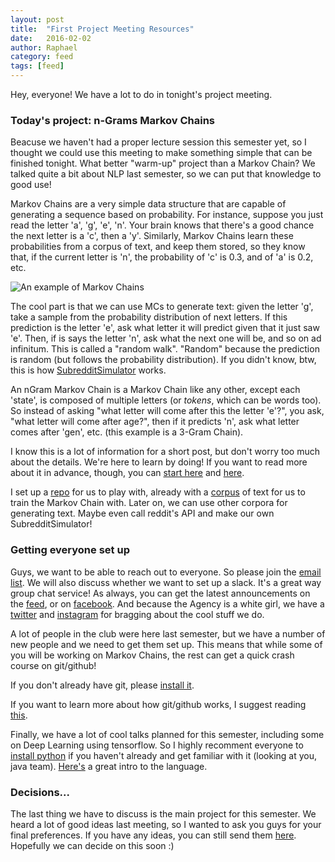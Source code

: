 ```yaml
---
layout: post
title:  "First Project Meeting Resources"
date:   2016-02-02
author: Raphael
category: feed
tags: [feed]
---
```


Hey, everyone! We have a lot to do in tonight's project meeting.

### Today's project: n-Grams Markov Chains

Beacuse we haven't had a proper lecture session this semester yet, so I thought we could use this meeting to make something simple that can be finished tonight.
What better "warm-up" project than a Markov Chain? We talked quite a bit about NLP last semester, so we can put that knowledge to good use!

Markov Chains are a very simple data structure that are capable of generating a sequence based on probability.
For instance, suppose you just read the letter 'a', 'g', 'e', 'n'. Your brain knows that there's a good chance the next letter is a 'c', then a 'y'.
Similarly, Markov Chains learn these probabilities from a corpus of text, and keep them stored, so they know that, if the current letter is 'n', the probability of 'c' is 0.3, and of 'a' is 0.2, etc.

![An example of Markov Chains](http://guizzetti.ca/blogs/lenny/wp-content/uploads/2012/04/3state_markov.jpg)

The cool part is that we can use MCs to generate text: given the letter 'g', take a sample from the probability distribution of next letters.
If this prediction is the letter 'e', ask what letter it will predict given that it just saw 'e'. Then, if is says the letter 'n', ask what the next one will be, and so on ad infinitum.
This is called a "random walk". "Random" because the prediction is random (but follows the probability distribution).
If you didn't know, btw, this is how [SubredditSimulator](https://www.reddit.com/r/subredditsimulator) works.

An nGram Markov Chain is a Markov Chain like any other, except each 'state', is composed of multiple letters (or *tokens*, which can be words too).
So instead of asking "what letter will come after this the letter 'e'?", you ask, "what letter will come after age?", then if it predicts 'n', ask what letter comes after 'gen', etc. (this example is a 3-Gram Chain).

I know this is a lot of information for a short post, but don't worry too much about the details. We're here to learn by doing!
If you want to read more about it in advance, though, you can [start here](http://www.onthelambda.com/2014/02/20/how-to-fake-a-sophisticated-knowledge-of-wine-with-markov-chains/) and [here](http://setosa.io/blog/2014/07/26/markov-chains/).

I set up a [repo](https://github.com/gtagency/warmup-markov-chains) for us to play with, already with a [corpus](http://lexically.net/wordsmith/support/shakespeare.html) of text for us to train the Markov Chain with.
Later on, we can use other corpora for generating text. Maybe even call reddit's API and make our own SubredditSimulator!

### Getting everyone set up

Guys, we want to be able to reach out to everyone. So please join the [email list](https://docs.google.com/forms/d/1SqYfolQ_c_e_gNINMtI1DxQhLzIC_y_ff_bqt7e5LNo/viewform?c=0&w=1). We will also discuss whether we want to set up a slack. It's a great way group chat service!
As always, you can get the latest announcements on the [feed](http://gtagency.github.io/Feed), or on [facebook](https://facebook.com/gtagency). And because the Agency is a white girl, we have a [twitter](https://twitter.com/theagencygt) and [instagram](https://instagram.com/theagencygt) for bragging about the cool stuff we do.

A lot of people in the club were here last semester, but we have a number of new people and we need to get them set up.
This means that while some of you will be working on Markov Chains, the rest can get a quick crash course on git/github!

If you don't already have git, please [install it](http://git-scm.com/).

If you want to learn more about how git/github works, I suggest reading [this]().

Finally, we have a lot of cool talks planned for this semester, including some on Deep Learning using tensorflow. So I highly recomment everyone to [install python](https://www.python.org/downloads/) if you haven't already and get familiar with it (looking at you, java team). [Here's](https://www.python.org/about/gettingstarted/) a great intro to the language. 

### Decisions...

The last thing we have to discuss is the main project for this semester. We heard a lot of good ideas last meeting, so I wanted to ask you guys for your final preferences. If you have any ideas, you can still send them [here](https://docs.google.com/forms/d/1PgGHrPelmNhcaUKDKd-XraBcs2uT9bezC54MgqYHYBQ/viewform?c=0&w=1).
Hopefully we can decide on this soon :)
